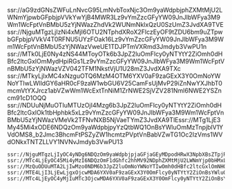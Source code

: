 ssr://aG9zdGNsZWFuLnNvcG95LmNvbToxNjc3Om9yaWdpbjphZXMtMjU2LWNmYjpwbGFpbjpVVkYwYjB4MWR3Lz9vYmZzcGFyYW09JnJlbWFya3M9Wm1WcFptVnBMbU5zYjNWazZhdVk2WUNmNklxQzU0SzUmZ3JvdXA9TVEssr://NjguMTgzLjIzNi4xMjI6OTU2NTphdXRoX2FlczEyOF9tZDU6bm9uZTpwbGFpbjpVVkV4T0RFNU5UYzFOak16Lz9vYmZzcGFyYW09JnJlbWFya3M9Wm1WcFptVnBMbU5zYjNWazVweUE1TDJPTmVXRmd3Jmdyb3VwPU1n
ssr://MTk0LjE0Ny4zNS44MToyOTk6b3JpZ2luOmFlcy0yNTYtY2ZiOmh0dHBfc2ltcGxlOmMydHpiRGs1Lz9vYmZzcGFyYW09JnJlbWFya3M9Wm1WcFptVnBMbU5zYjNWazVZV042TFM1NkstVjU1U28mZ3JvdXA9TXc
ssr://MTkyLjIxMC4xNzguOTQ6MzM4OTM6YXV0aF9zaGExX3Y0OmNoYWNoYTIwLWlldGY6aHR0cF9zaW1wbGU6V25CamFsUjMvP29iZnNwYXJhbT0mcmVtYXJrcz1abVZwWm1WcExtTnNiM1ZrNWE2SjVZV281Nml6NWE2YSZncm91cD1OQQ
ssr://NDUuNjMuOTIuMTUzOjI4Mzg6b3JpZ2luOmFlcy0yNTYtY2ZiOmh0dHBfc2ltcGxlOk1tbHphbk5xLz9vYmZzcGFyYW09JnJlbWFya3M9Wm1WcFptVnBMbU5zYjNWazVMeVk2TFNvNXB5NjVaeTYmZ3JvdXA9TlEssr://MTg1LjE3My45Mi4xODE6NDQzOm9yaWdpbjpyYzQtbWQ1OnBsYWluOmMzTnpjblV1YVdOMS8_b2Jmc3BhcmFtPSZyZW1hcmtzPVptVnBabVZwTG1Oc2IzVms1WVdONkxTNTZLLVY1NVNvJmdyb3VwPU13



```
ssr://NjguMTgzLjIyOC4yNDg6NDQzOm9yaWdpbjpjaGFjaGEyMDpodHRwX3NpbXBsZTpjRzlyYncvP29iZnNwYXJhbT0mcmVtYXJrcz1jMmN4Jmdyb3VwPVYyRnVibUZHYkdsNA
ssr://MTc4LjEyOC45Mi4yMzI6NDQzOmF1dGhfc2hhMV92NDphZXMtMjU2LWNmYjp0bHMxLjJfdGlja2V0X2F1dGg6Y0c5cmJ3Lz9vYmZzcGFyYW09JnJlbWFya3M9VTBjeSZncm91cD1WMkZ1Ym1GR2JHbDQ=
ssr://MzQuODUuMTA2LjIwMzo0NDM6b3JpZ2luOmNoYWNoYTIwOmh0dHBfc2ltcGxlOmNHOXJidy8/b2Jmc3BhcmFtPSZyZW1hcmtzPWJtVjBabXhwZUNCcVlYQmhiZyZncm91cD1WMkZ1Ym1GR2JHbDQ=
ssr://MTE4LjI3LjEwLjgxOjcwMDA6YXV0aF9zaGExX3Y0OmFlcy0yNTYtY2ZiOnBsYWluOk1RP29iZnNwYXJhbT0mcmVtYXJrcz1TbUZ3WVc0PSZncm91cD1VSEpsYldsMWJWcEhRdz09
ssr://MTc4LjEyOC4yMjIuMTc3OjcwMDA6YXV0aF9zaGExX3Y0OmFlcy0yNTYtY2ZiOnBsYWluOk1RLz9vYmZzcGFyYW09JnJlbWFya3M9VTJsdVoyRndiM0psJmdyb3VwPVVISmxiV2wxYlZwSFF3PT0=
```

